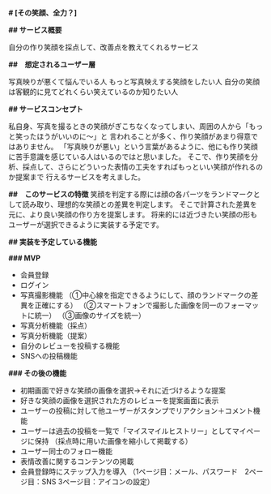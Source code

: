 **# [その笑顔、全力？]**

**## サービス概要**

自分の作り笑顔を採点して、改善点を教えてくれるサービス

**##　想定されるユーザー層**

写真映りが悪くて悩んでいる人
もっと写真映えする笑顔をしたい人
自分の笑顔は客観的に見てどれくらい笑えているのか知りたい人

**## サービスコンセプト**

私自身、写真を撮るときの笑顔がぎこちなくなってしまい、周囲の人から「もっと笑ったほうがいいのに〜」と
言われることが多く、作り笑顔があまり得意ではありません。
「写真映りが悪い」という言葉があるように、他にも作り笑顔に苦手意識を感じている人はいるのではと思いました。
そこで、作り笑顔を分析、採点して、さらにどういった表情の工夫をすればもっといい笑顔が作れるのか提案まで
行えるサービスを考えました。

**##　このサービスの特徴**
笑顔を判定する際には顔の各パーツをランドマークとして読み取り、理想的な笑顔との差異を判定します。
そこで計算された差異を元に、より良い笑顔の作り方を提案します。
将来的には近づきたい笑顔の形もユーザーが選択できるように実装する予定です。

**## 実装を予定している機能**

**### MVP**

- 会員登録
- ログイン
- 写真撮影機能
  （①中心線を指定できるようにして、顔のランドマークの差異を正確にする）
  （②スマートフォンで撮影した画像を同一のフォーマットに統一）
  （③画像のサイズを統一）
- 写真分析機能（採点）
- 写真分析機能（提案）
- 自分のレビューを投稿する機能
- SNSへの投稿機能

**### その後の機能**

- 初期画面で好きな笑顔の画像を選択→それに近づけるような提案
- 好きな笑顔の画像を選択された方のレビューを提案画面に表示
- ユーザーの投稿に対して他ユーザーがスタンプでリアクション＋コメント機能
- ユーザーは過去の投稿を一覧で「マイスマイルヒストリー」としてマイページに保持
  （採点時に用いた画像を縮小して掲載する）
- ユーザー同士のフォロー機能
- 表情改善に関するコンテンツの掲載
- 会員登録時にステップ入力を導入
  （1ページ目：メール、パスワード　2ページ目：SNS 3ページ目：アイコンの設定）
